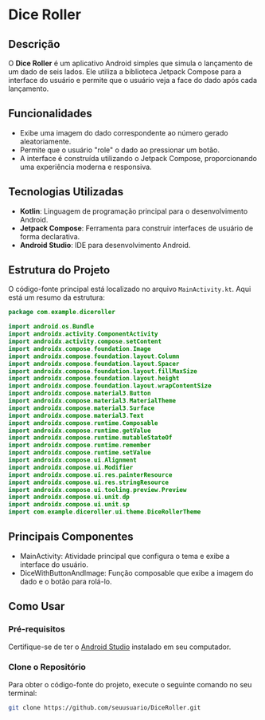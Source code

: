 # Dice Roller

## Descrição

O **Dice Roller** é um aplicativo Android simples que simula o lançamento de um dado de seis lados. Ele utiliza a biblioteca Jetpack Compose para a interface do usuário e permite que o usuário veja a face do dado após cada lançamento.

## Funcionalidades

- Exibe uma imagem do dado correspondente ao número gerado aleatoriamente.
- Permite que o usuário "role" o dado ao pressionar um botão.
- A interface é construída utilizando o Jetpack Compose, proporcionando uma experiência moderna e responsiva.

## Tecnologias Utilizadas

- **Kotlin**: Linguagem de programação principal para o desenvolvimento Android.
- **Jetpack Compose**: Ferramenta para construir interfaces de usuário de forma declarativa.
- **Android Studio**: IDE para desenvolvimento Android.

## Estrutura do Projeto

O código-fonte principal está localizado no arquivo `MainActivity.kt`. Aqui está um resumo da estrutura:

```kotlin
package com.example.diceroller

import android.os.Bundle
import androidx.activity.ComponentActivity
import androidx.activity.compose.setContent
import androidx.compose.foundation.Image
import androidx.compose.foundation.layout.Column
import androidx.compose.foundation.layout.Spacer
import androidx.compose.foundation.layout.fillMaxSize
import androidx.compose.foundation.layout.height
import androidx.compose.foundation.layout.wrapContentSize
import androidx.compose.material3.Button
import androidx.compose.material3.MaterialTheme
import androidx.compose.material3.Surface
import androidx.compose.material3.Text
import androidx.compose.runtime.Composable
import androidx.compose.runtime.getValue
import androidx.compose.runtime.mutableStateOf
import androidx.compose.runtime.remember
import androidx.compose.runtime.setValue
import androidx.compose.ui.Alignment
import androidx.compose.ui.Modifier
import androidx.compose.ui.res.painterResource
import androidx.compose.ui.res.stringResource
import androidx.compose.ui.tooling.preview.Preview
import androidx.compose.ui.unit.dp
import androidx.compose.ui.unit.sp
import com.example.diceroller.ui.theme.DiceRollerTheme
```

## Principais Componentes
- MainActivity: Atividade principal que configura o tema e exibe a interface do usuário.
- DiceWithButtonAndImage: Função composable que exibe a imagem do dado e o botão para rolá-lo.

## Como Usar

### Pré-requisitos

Certifique-se de ter o [Android Studio](https://developer.android.com/studio) instalado em seu computador.

### Clone o Repositório

Para obter o código-fonte do projeto, execute o seguinte comando no seu terminal:

```bash
git clone https://github.com/seuusuario/DiceRoller.git
